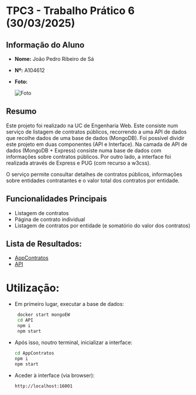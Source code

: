 # TPC3 - Trabalho Prático 6 (30/03/2025)

## Informação do Aluno

- **Nome:** João Pedro Ribeiro de Sá
- **Nº:** A104612
- **Foto:**

  ![Foto](https://avatars.githubusercontent.com/u/116807604?v=4)

## Resumo
Este projeto foi realizado na UC de Engenharia Web. Este consiste num serviço de listagem de contratos públicos, recorrendo a uma API de dados que recolhe dados de uma base de dados (MongoDB). Foi possível dividir este projeto em duas componentes (API e Interface). Na camada de API de dados (MongoDB + Express) consiste numa base de dados com informações sobre contratos públicos. Por outro lado, a interface foi realizada através de Express e PUG (com recurso a w3css).

O serviço permite consultar detalhes de contratos públicos, informações sobre entidades contratantes e o valor total dos contratos por entidade.

## Funcionalidades Principais
- Listagem de contratos
- Página de contrato individual
- Listagem de contratos por entidade (e somatório do valor dos contratos)

## Lista de Resultados:

- [AppContratos](AppContratos)
- [API](API)

# Utilização:
 - Em primeiro lugar, executar a base de dados:
   ```sh
    docker start mongoEW
    cd API
    npm i
    npm start
   ```
 - Após isso, noutro terminal, inicializar a interface:
   ```sh
   cd AppContratos
   npm i
   npm start
   ```
 - Aceder à interface (via browser):
   ```sh
   http://localhost:16001
   ```